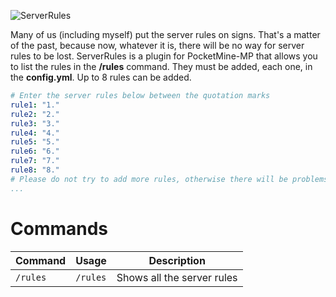 ![ServerRules](http://preview.ibb.co/fnsoha/IMG_0028.png)

Many of us (including myself) put the server rules on signs. That's a matter of the past, because now, whatever it is, there will be no way for server rules to be lost. ServerRules is a plugin for PocketMine-MP that allows you to list the rules in the **/rules** command. They must be added, each one, in the **config.yml**. Up to 8 rules can be added.

```yml
# Enter the server rules below between the quotation marks
rule1: "1."
rule2: "2."
rule3: "3."
rule4: "4."
rule5: "5."
rule6: "6."
rule7: "7."
rule8: "8."
# Please do not try to add more rules, otherwise there will be problems loading the file information
...
```

# Commands
| Command | Usage | Description |
| ------- |  ----- | ----------- |
| `/rules` | `/rules` | Shows all the server rules |

